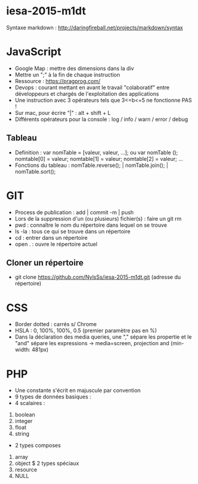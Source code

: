 # iesa-2015-m1dt 
Syntaxe markdown : http://daringfireball.net/projects/markdown/syntax

# JavaScript
* Google Map : mettre des dimensions dans la div
* Mettre un ";" à la fin de chaque instruction
* Ressource : https://pragprog.com/
* Devops : courant mettant en avant le travail "colaboratif" entre développeurs et chargés de l'exploitation des applications
* Une instruction avec 3 opérateurs tels que 3<=b<=5 ne fonctionne PAS !
* Sur mac, pour écrire "|" : alt + shift + L
* Différents opérateurs pour la console : log / info / warn / error / debug

## Tableau
* Definition : var nomTable = [valeur, valeur, ...];
ou var nomTable ();
nomtable[0] = valeur;
nomtable[1] = valeur;
nomtable[2] = valeur;
...
* Fonctions du tableau : nomTable.reverse(); | nomTable.join(); | nomTable.sort();

# GIT
* Process de publication : add | commit -m | push
* Lors de la suppression d'un (ou plusieurs) fichier(s) : faire un git rm
* pwd : connaître le nom du répertoire dans lequel on se trouve
* ls -la : tous ce qui se trouve dans un répertoire
* cd : entrer dans un répertoire
* open . : ouvre le répertoire actuel

## Cloner un répertoire
* git clone https://github.com/NylsSs/iesa-2015-m1dt.git (adresse du répertoire)



# CSS
* Border dotted : carrés s/ Chrome
* HSLA : 0, 100%, 100%, 0.5 (premier paramètre pas en %)
* Dans la déclaration des media queries, une "," sépare les propertie et le "and" sépare les expressions
  -> media=screen, projection and (min-width: 481px)

# PHP
* Une constante s'écrit en majuscule par convention
* 9 types de données basiques :
* 4 scalaires :
1. boolean
2. integer
3. float
4. string
* 2 types composes
1. array
2. object
$ 2 types spéciaux
1. resource
2. NULL
